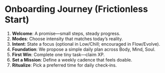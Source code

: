# Onboarding Journey (Frictionless Start)

1. **Welcome**: A promise—small steps, steady progress.  
2. **Modes**: Choose intensity that matches today’s reality.  
3. **Intent**: State a focus (optional in Low/Chill; encouraged in Flow/Evolve).  
4. **Foundation**: We propose a simple daily plan across Body, Mind, Soul.  
5. **First Win**: Complete one tiny task—claim XP.  
6. **Set a Mission**: Define a weekly cadence that feels doable.  
7. **Ritualize**: Pick a preferred time for daily check‑ins.
